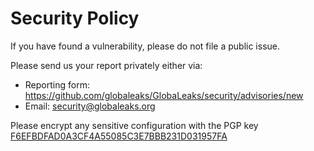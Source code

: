 # Security Policy
If you have found a vulnerability, please do not file a public issue.

Please send us your report privately either via:
- Reporting form: https://github.com/globaleaks/GlobaLeaks/security/advisories/new
- Email: security@globaleaks.org

Please encrypt any sensitive configuration with the PGP key [F6EFBDFAD0A3CF4A55085C3E7BBB231D031957FA](https://deb.globaleaks.org/security.asc) 
